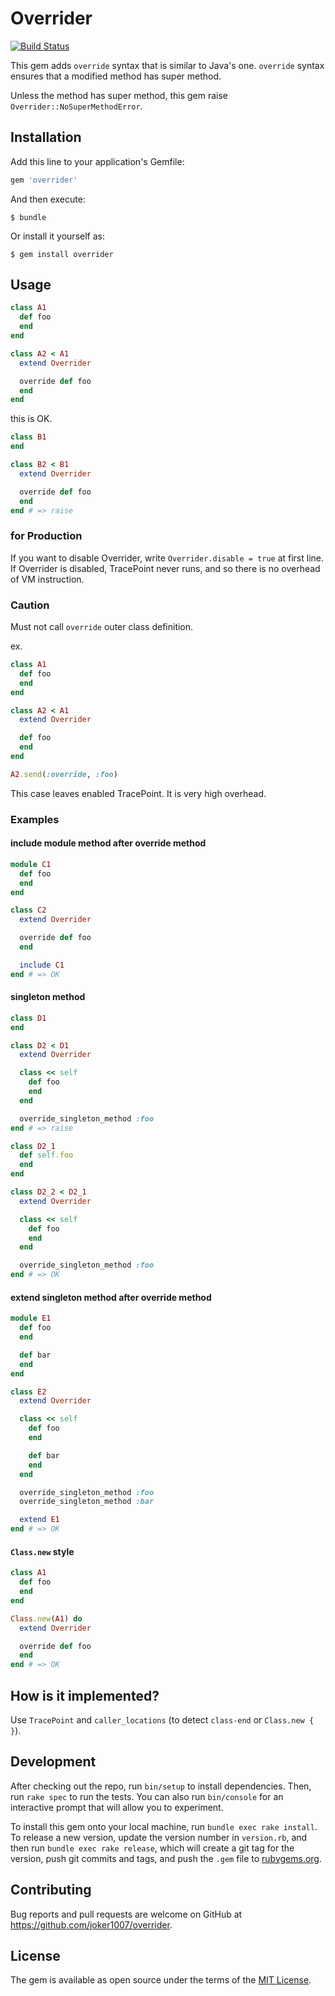 # Overrider
[![Build Status](https://travis-ci.org/joker1007/overrider.svg?branch=master)](https://travis-ci.org/joker1007/overrider)

This gem adds `override` syntax that is similar to Java's one.
`override` syntax ensures that a modified method has super method.

Unless the method has super method, this gem raise `Overrider::NoSuperMethodError`.

## Installation

Add this line to your application's Gemfile:

```ruby
gem 'overrider'
```

And then execute:

    $ bundle

Or install it yourself as:

    $ gem install overrider

## Usage

```ruby
class A1
  def foo
  end
end

class A2 < A1
  extend Overrider

  override def foo
  end
end
```

this is OK.

```ruby
class B1
end

class B2 < B1
  extend Overrider

  override def foo
  end
end # => raise
```

### for Production
If you want to disable Overrider, write `Overrider.disable = true` at first line.
If Overrider is disabled, TracePoint never runs, and so there is no overhead of VM instruction.

### Caution

Must not call `override` outer class definition.

ex.

```ruby
class A1
  def foo
  end
end

class A2 < A1
  extend Overrider

  def foo
  end
end

A2.send(:override, :foo)
```

This case leaves enabled TracePoint.
It is very high overhead.

### Examples

#### include module method after override method

```ruby
module C1
  def foo
  end
end

class C2
  extend Overrider

  override def foo
  end

  include C1
end # => OK
```

#### singleton method

```ruby
class D1
end

class D2 < D1
  extend Overrider

  class << self
    def foo
    end
  end

  override_singleton_method :foo
end # => raise
```

```ruby
class D2_1
  def self.foo
  end
end

class D2_2 < D2_1
  extend Overrider

  class << self
    def foo
    end
  end

  override_singleton_method :foo
end # => OK
```

#### extend singleton method after override method

```ruby
module E1
  def foo
  end

  def bar
  end
end

class E2
  extend Overrider

  class << self
    def foo
    end

    def bar
    end
  end

  override_singleton_method :foo
  override_singleton_method :bar

  extend E1
end # => OK
```

#### `Class.new` style

```ruby
class A1
  def foo
  end
end

Class.new(A1) do
  extend Overrider

  override def foo
  end
end # => OK
```

## How is it implemented?

Use `TracePoint` and `caller_locations` (to detect `class-end` or `Class.new { }`).

## Development

After checking out the repo, run `bin/setup` to install dependencies. Then, run `rake spec` to run the tests. You can also run `bin/console` for an interactive prompt that will allow you to experiment.

To install this gem onto your local machine, run `bundle exec rake install`. To release a new version, update the version number in `version.rb`, and then run `bundle exec rake release`, which will create a git tag for the version, push git commits and tags, and push the `.gem` file to [rubygems.org](https://rubygems.org).

## Contributing

Bug reports and pull requests are welcome on GitHub at https://github.com/joker1007/overrider.

## License

The gem is available as open source under the terms of the [MIT License](https://opensource.org/licenses/MIT).
